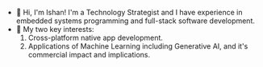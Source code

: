 - 👋 Hi, I'm Ishan! I'm a Technology Strategist and I have experience in embedded systems programming and full-stack software development. 
- 👀 My two key interests: 
    1. Cross-platform native app development.
    2. Applications of Machine Learning including Generative AI, and it's commercial impact and implications.
